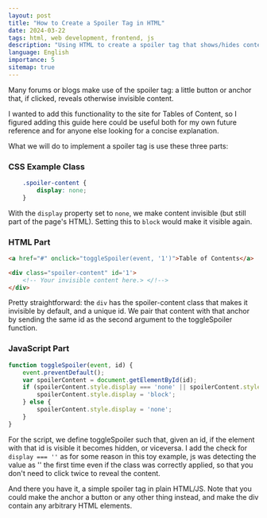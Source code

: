 ```yaml
---
layout: post
title: "How to Create a Spoiler Tag in HTML"
date: 2024-03-22
tags: html, web development, frontend, js
description: "Using HTML to create a spoiler tag that shows/hides content."
language: English
importance: 5
sitemap: true
---
```


Many forums or blogs make use of the spoiler tag: a little button or anchor that, if clicked, reveals otherwise invisible content.

I wanted to add this functionality to the site for Tables of Content, so I figured adding this guide here could be useful both for my own future reference and for anyone else looking for a concise explanation.

What we will do to implement a spoiler tag is use these three parts:

### CSS Example Class

```css
    .spoiler-content {
        display: none;
    }
```

With the `display` property set to `none`, we make content invisible (but still part of the page's HTML). Setting this to `block` would make it visible again.

### HTML Part

```html
<a href="#" onclick="toggleSpoiler(event, '1')">Table of Contents</a>

<div class="spoiler-content" id='1'>
    <!-- Your invisible content here.> </!-->
</div>
```

Pretty straightforward: the `div` has the spoiler-content class that makes it invisible by default, and a unique id. We pair that content with that anchor by sending the same id as the second argument to the toggleSpoiler function.

### JavaScript Part

```js
function toggleSpoiler(event, id) {
    event.preventDefault();
    var spoilerContent = document.getElementById(id);
    if (spoilerContent.style.display === 'none' || spoilerContent.style.display === '') {
        spoilerContent.style.display = 'block';
    } else {
        spoilerContent.style.display = 'none';
    }
}
```
For the script, we define toggleSpoiler such that, given an id, if the element with that id is visible it becomes hidden, or viceversa. I add the check for `display === ''` as for some reason in this toy example, js was detecting the value as '' the first time even if the class was correctly applied, so that you don't need to click twice to reveal the content.

And there you have it, a simple spoiler tag in plain HTML/JS. Note that you could make the anchor a button or any other thing instead, and make the div contain any arbitrary HTML elements.
